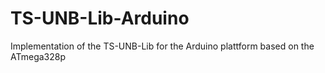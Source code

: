 # TS-UNB-Lib-Arduino
Implementation of the TS-UNB-Lib for the Arduino plattform based on the ATmega328p
